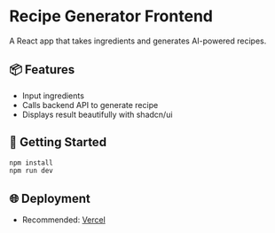 # Recipe Generator Frontend

A React app that takes ingredients and generates AI-powered recipes.

## 📦 Features
- Input ingredients
- Calls backend API to generate recipe
- Displays result beautifully with shadcn/ui

## 🚀 Getting Started

```bash
npm install
npm run dev
```

## 🌐 Deployment
- Recommended: [Vercel](https://vercel.com/)
